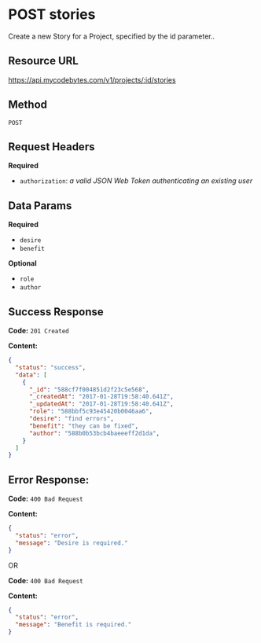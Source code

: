 # POST stories

Create a new Story for a Project, specified by the id parameter..

## Resource URL

<https://api.mycodebytes.com/v1/projects/:id/stories>

## Method

`POST`

## Request Headers

**Required**

*   `authorization`: *a valid JSON Web Token authenticating an existing user*

## Data Params

**Required**

*   `desire`
*   `benefit`

**Optional**

*   `role`
*   `author`

## Success Response

**Code:** `201 Created`

**Content:**

```json
{
  "status": "success",
  "data": [
    {
      "_id": "588cf7f004851d2f23c5e568",
      "_createdAt": "2017-01-28T19:58:40.641Z",
      "_updatedAt": "2017-01-28T19:58:40.641Z",
      "role": "588bbf5c93e45420b0046aa6",
      "desire": "find errors",
      "benefit": "they can be fixed",
      "author": "588b0b53bcb4baeeeff2d1da",
    }
  ]
}
```

## Error Response:

**Code:** `400 Bad Request`

**Content:**

```json
{
  "status": "error",
  "message": "Desire is required."
}
```

OR

**Code:** `400 Bad Request`

**Content:**

```json
{
  "status": "error",
  "message": "Benefit is required."
}
```
